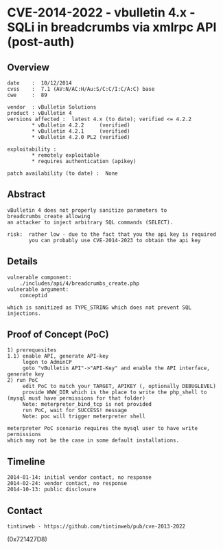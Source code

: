 CVE-2014-2022 - vbulletin 4.x - SQLi in breadcrumbs via xmlrpc API (post-auth)
==============================================================================

Overview
--------

	date    :  10/12/2014   
	cvss    :  7.1 (AV:N/AC:H/Au:S/C:C/I:C/A:C) base
	cwe     :  89   
	
	vendor  : vBulletin Solutions
	product : vBulletin 4
	versions affected :  latest 4.x (to date); verified <= 4.2.2
			* vBulletin 4.2.2     (verified)  
			* vBulletin 4.2.1     (verified)  
			* vBulletin 4.2.0 PL2 (verified)  
						
	exploitability :
			* remotely exploitable
			* requires authentication (apikey)
				
	patch availability (to date) :  None
				
Abstract
---------
 
	vBulletin 4 does not properly sanitize parameters to breadcrumbs_create allowing
	an attacker to inject arbitrary SQL commands (SELECT).
	
	risk:  rather low - due to the fact that you the api key is required
		   you can probably use CVE-2014-2023 to obtain the api key



Details
--------
	
	vulnerable component: 
		./includes/api/4/breadcrumbs_create.php
	vulnerable argument:
		conceptid
	
	which is sanitized as TYPE_STRING which does not prevent SQL injections.


Proof of Concept (PoC)
----------------------

	1) prerequesites
	1.1) enable API, generate API-key
		 logon to AdminCP
		 goto "vBulletin API"->"API-Key" and enable the API interface, generate key
	2) run PoC
		 edit PoC to match your TARGET, APIKEY (, optionally DEBUGLEVEL)
		 provide WWW_DIR which is the place to write the php_shell to (mysql must have permissions for that folder)
		 Note: meterpreter_bind_tcp is not provided
		 run PoC, wait for SUCCESS! message
		 Note: poc will trigger meterpreter shell
		 
	meterpreter PoC scenario requires the mysql user to have write permissions 
	which may not be the case in some default installations.
	
	
Timeline
--------

	2014-01-14: initial vendor contact, no response
	2014-02-24: vendor contact, no response
	2014-10-13: public disclosure
	
Contact
--------
	tintinweb - https://github.com/tintinweb/pub/cve-2013-2022
	
	
(0x721427D8)
	
	